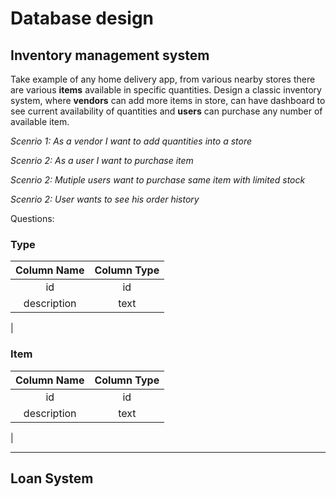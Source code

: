 # Database design

## Inventory management system
Take example of any home delivery app, from various nearby stores there are various **items** available in specific quantities. Design a classic inventory system, where **vendors** can add more items in store, can have dashboard to see current availability of quantities and **users** can purchase any number of available item.

*Scenrio 1: As a vendor I want to add quantities into a store*

*Scenrio 2: As a user I want to purchase item*

*Scenrio 2: Mutiple users want to purchase same item with limited stock*

*Scenrio 2: User wants to see his order history*


Questions:

### Type
| Column Name | Column Type |
| :--: | :--: |
| id | id |
| description | text |
| 


### Item
| Column Name | Column Type |
| :--: | :--: |
| id | id |
| description | text |
| 


---

## Loan System 